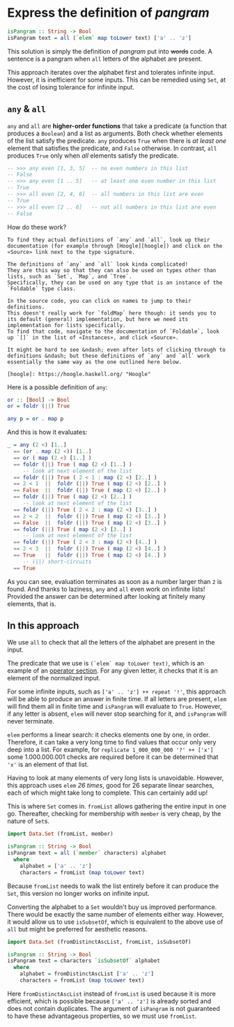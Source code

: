 # Express the definition of _pangram_

```haskell
isPangram :: String -> Bool
isPangram text = all (`elem` map toLower text) ['a' .. 'z']
```

This solution is simply the definition of _pangram_ put into ~~words~~ code.
A sentence is a pangram when `all` letters of the alphabet are present.

This approach iterates over the alphabet first and tolerates infinite input.
However, it is inefficient for some inputs.
This can be remedied using `Set`, at the cost of losing tolerance for infinite input.


## `any` & `all`

`any` and `all` are **higher-order functions** that take a predicate (a function that produces a `Boolean`) and a list as arguments.
Both check whether elements of the list satisfy the predicate.
`any` produces `True` when there is _at least one_ element that satisfies the predicate, and `False` otherwise.
In contrast, `all` produces `True` only when _all_ elements satisfy the predicate.

```haskell
-- >>> any even [1, 3, 5]  -- no even numbers in this list
-- False
-- >>> any even [1 .. 5]   -- at least one even number in this list
-- True
-- >>> all even [2, 4, 6]  -- all numbers in this list are even
-- True
-- >>> all even [2 .. 6]   -- not all numbers in this list are even
-- False
```

How do these work?

~~~~exercism/advanced
To find they actual definitions of `any` and `all`, look up their documentation (for example through [Hoogle][hoogle]) and click on the «Source» link next to the type signature.

The definitions of `any` and `all` look kinda complicated!
They are this way so that they can also be used on types other than lists, such as `Set`, `Map`, and `Tree`.
Specifically, they can be used on any type that is an instance of the `Foldable` type class.

In the source code, you can click on names to jump to their definitions.
This doesn't really work for `foldMap` here though: it sends you to its default (general) implementation, but here we need its implementation for lists specifically.
To find that code, navigate to the documentation of `Foldable`, look up `[]` in the list of «Instances», and click «Source».

It might be hard to see &ndash; even after lots of clicking through to definitions &ndash; but these definitions of `any` and `all` work essentially the same way as the one outlined here below.

[hoogle]: https://hoogle.haskell.org/ "Hoogle"
~~~~

Here is a possible definition of `any`:

```haskell
or :: [Bool] -> Bool
or = foldr (||) True

any p = or . map p
```

And this is how it evaluates:

```haskell
_ = any (2 <) [1..]
  == (or . map (2 <)) [1..]
  == or ( map (2 <) [1..] )
  == foldr (||) True ( map (2 <) [1..] )
     -- look at next element of the list
  == foldr (||) True ( 2 < 1 : map (2 <) [2..] )
  == 2 < 1  ||  foldr (||) True ( map (2 <) [2..] )
  == False  ||  foldr (||) True ( map (2 <) [2..] )
  == foldr (||) True ( map (2 <) [2..] )
     -- look at next element of the list
  == foldr (||) True ( 2 < 2 : map (2 <) [3..] )
  == 2 < 2  ||  foldr (||) True ( map (2 <) [3..] )
  == False  ||  foldr (||) True ( map (2 <) [3..] )
  == foldr (||) True ( map (2 <) [3..] )
     -- look at next element of the list
  == foldr (||) True ( 2 < 3 : map (2 <) [4..] )
  == 2 < 3  ||  foldr (||) True ( map (2 <) [4..] )
  == True   ||  foldr (||) True ( map (2 <) [4..] )
     -- (||) short-circuits
  == True
```

As you can see, evaluation terminates as soon as a number larger than `2` is found.
And thanks to laziness, `any` and `all` even work on infinite lists!
Provided the answer can be determined after looking at finitely many elements, that is.


## In this approach

We use `all` to check that all the letters of the alphabet are present in the input.

The predicate that we use is ``(`elem` map toLower text)``, which is an example of an [operator section][operator-section].
For any given letter, it checks that it is an element of the normalized input.

For some infinite inputs, such as `['a' .. 'z'] ++ repeat '!'`, this approach will be able to produce an answer in finite time.
If all letters are present, `elem` will find them all in finite time and `isPangram` will evaluate to `True`.
However, if any letter is absent, `elem` will never stop searching for it, and `isPangram` will never terminate.

`elem` performs a linear search: it checks elements one by one, in order.
Therefore, it can take a very long time to find values that occur only very deep into a list.
For example, for `replicate 1_000_000_000 '?' ++ ['x']` some 1.000.000.001 checks are required before it can be determined that `'x'` is an element of that list.

Having to look at many elements of very long lists is unavoidable.
However, this approach uses `elem` _26 times_, good for 26 separate linear searches, each of which might take long to complete.
This can certainly add up!

This is where `Set` comes in.
`fromList` allows gathering the entire input in one go.
Thereafter, checking for membership with `member` is very cheap, by the nature of `Set`s.

```haskell
import Data.Set (fromList, member)

isPangram :: String -> Bool
isPangram text = all (`member` characters) alphabet
  where
    alphabet = ['a' .. 'z']
    characters = fromList (map toLower text)
```

Because `fromList` needs to walk the list entirely before it can produce the `Set`, this version no longer works on infinite input.

Converting the alphabet to a `Set` wouldn't buy us improved performance.
There would be exactly the same number of elements either way.
However, it would allow us to use `isSubsetOf`, which is equivalent to the above use of `all` but might be preferred for aesthetic reasons.

```haskell
import Data.Set (fromDistinctAscList, fromList, isSubsetOf)

isPangram :: String -> Bool
isPangram text = characters `isSubsetOf` alphabet
  where
    alphabet = fromDistinctAscList ['a' .. 'z']
    characters = fromList (map toLower text)
```

Here `fromDistinctAscList` instead of `fromList` is used because it is more efficient, which is possible because `['a' .. 'z']` is already sorted and does not contain duplicates.
The argument of `isPangram` is not guaranteed to have these advantageous properties, so we must use `fromList`.


[operator-section]:
    https://wiki.haskell.org/Section_of_an_infix_operator
    "Haskell wiki: Section of an infix operator"
